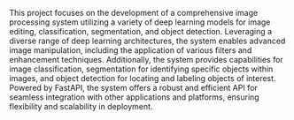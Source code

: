 This project focuses on the development of a comprehensive image processing system utilizing a variety of deep learning models for image editing, classification, segmentation, and object detection. 
Leveraging a diverse range of deep learning architectures, the system enables advanced image manipulation, including the application of various filters and enhancement techniques.
Additionally, the system provides capabilities for image classification, segmentation for identifying specific objects within images, and object detection for locating and labeling objects of interest.
Powered by FastAPI, the system offers a robust and efficient API for seamless integration with other applications and platforms, ensuring flexibility and scalability in deployment.
